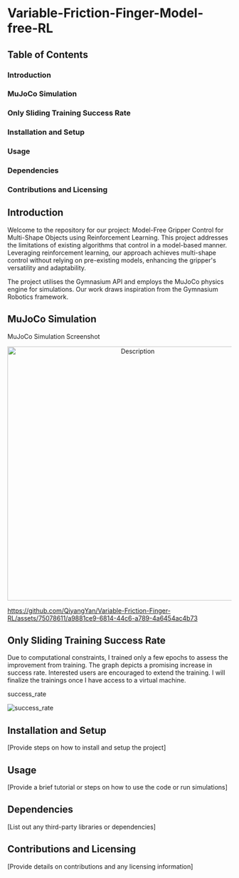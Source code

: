 # Variable-Friction-Finger-Model-free-RL

## Table of Contents

### Introduction
### MuJoCo Simulation
### Only Sliding Training Success Rate
### Installation and Setup
### Usage
### Dependencies
### Contributions and Licensing



## Introduction
Welcome to the repository for our project: Model-Free Gripper Control for Multi-Shape Objects using Reinforcement Learning. This project addresses the limitations of existing algorithms that control in a model-based manner. Leveraging reinforcement learning, our approach achieves multi-shape control without relying on pre-existing models, enhancing the gripper's versatility and adaptability.

The project utilises the Gymnasium API and employs the MuJoCo physics engine for simulations. Our work draws inspiration from the Gymnasium Robotics framework.



## MuJoCo Simulation
MuJoCo Simulation Screenshot

<p align="center">
  <img src="https://github.com/QiyangYan/Variable-Friction-Finger-RL/assets/75078611/0a40eec6-518b-4f9e-b2f9-e57088f07416" alt="Description" width="570">
</p>

https://github.com/QiyangYan/Variable-Friction-Finger-RL/assets/75078611/a9881ce9-6814-44c6-a789-4a6454ac4b73



## Only Sliding Training Success Rate
Due to computational constraints, I trained only a few epochs to assess the improvement from training. The graph depicts a promising increase in success rate. Interested users are encouraged to extend the training. I will finalize the trainings once I have access to a virtual machine.

success_rate


![success_rate](https://github.com/QiyangYan/Variable-Friction-Finger-RL/assets/75078611/cfa36bd0-937b-4663-97f7-0692fa50e07f)



## Installation and Setup
[Provide steps on how to install and setup the project]



## Usage
[Provide a brief tutorial or steps on how to use the code or run simulations]



## Dependencies
[List out any third-party libraries or dependencies]

## Contributions and Licensing
[Provide details on contributions and any licensing information]

